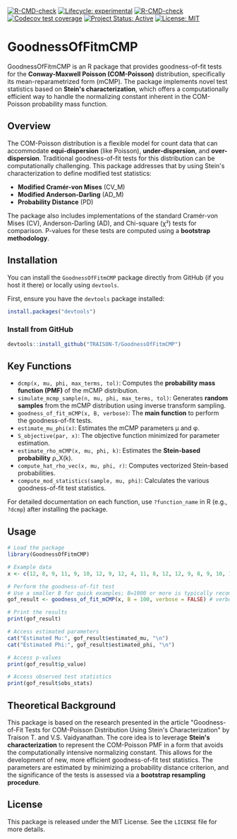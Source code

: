 [![R-CMD-check](https://github.com/TRAISON-T/GoodnessOfFitmCMP/workflows/R-CMD-check/badge.svg)](https://github.com/TRAISON-T/GoodnessOfFitmCMP/actions) [![Lifecycle: experimental](https://img.shields.io/badge/lifecycle-experimental-orange.svg)](https://lifecycle.r-lib.org/articles/stages.html#experimental) <!-- badges: start --> [![R-CMD-check](https://github.com/TRAISON-T/GoodnessOfFitmCMP/actions/workflows/R-CMD-check.yaml/badge.svg)](https://github.com/TRAISON-T/GoodnessOfFitmCMP/actions/workflows/R-CMD-check.yaml) <!-- badges: end --> <!-- badges: start --> [![Codecov test coverage](https://codecov.io/gh/TRAISON-T/GoodnessOfFitmCMP/graph/badge.svg)](https://app.codecov.io/gh/TRAISON-T/GoodnessOfFitmCMP) <!-- badges: end --> [![Project Status: Active](https://www.repostatus.org/badges/latest/active.svg)](https://www.repostatus.org/#active) [![License: MIT](https://img.shields.io/badge/License-MIT-yellow.svg)](https://opensource.org/licenses/MIT)

# GoodnessOfFitmCMP

GoodnessOfFitmCMP is an R package that provides goodness-of-fit tests for the **Conway-Maxwell Poisson (COM-Poisson)** distribution, specifically its mean-reparametrized form (mCMP). The package implements novel test statistics based on **Stein's characterization**, which offers a computationally efficient way to handle the normalizing constant inherent in the COM-Poisson probability mass function.

## Overview

The COM-Poisson distribution is a flexible model for count data that can accommodate **equi-dispersion** (like Poisson), **under-dispersion**, and **over-dispersion**. Traditional goodness-of-fit tests for this distribution can be computationally challenging. This package addresses that by using Stein's characterization to define modified test statistics:

-   **Modified Cramér-von Mises** (CV_M)
-   **Modified Anderson-Darling** (AD_M)
-   **Probability Distance** (PD)

The package also includes implementations of the standard Cramér-von Mises (CV), Anderson-Darling (AD), and Chi-square (χ²) tests for comparison. P-values for these tests are computed using a **bootstrap methodology**.

## Installation

You can install the `GoodnessOfFitmCMP` package directly from GitHub (if you host it there) or locally using `devtools`.

First, ensure you have the `devtools` package installed:

``` r
install.packages("devtools")
```

### Install from GitHub

``` r
devtools::install_github("TRAISON-T/GoodnessOfFitmCMP")
```

## Key Functions

-   `dcmp(x, mu, phi, max_terms, tol)`: Computes the **probability mass function (PMF)** of the mCMP distribution.
-   `simulate_mcmp_sample(n, mu, phi, max_terms, tol)`: Generates **random samples** from the mCMP distribution using inverse transform sampling.
-   `goodness_of_fit_mCMP(x, B, verbose)`: The **main function** to perform the goodness-of-fit tests.
-   `estimate_mu_phi(x)`: Estimates the mCMP parameters μ and φ.
-   `S_objective(par, x)`: The objective function minimized for parameter estimation.
-   `estimate_rho_mCMP(x, mu, phi, k)`: Estimates the **Stein-based probability** ρ_X(k).
-   `compute_hat_rho_vec(x, mu, phi, r)`: Computes vectorized Stein-based probabilities.
-   `compute_mod_statistics(sample, mu, phi)`: Calculates the various goodness-of-fit test statistics.

For detailed documentation on each function, use `?function_name` in R (e.g., `?dcmp`) after installing the package.

## Usage

``` r
# Load the package
library(GoodnessOfFitmCMP)

# Example data 
x <- c(12, 8, 9, 11, 9, 10, 12, 9, 12, 4, 11, 8, 12, 12, 9, 8, 9, 10, 15, 11, 14, 11, 9, 7, 15, 11, 13, 9, 15, 8, 7, 11)

# Perform the goodness-of-fit test
# Use a smaller B for quick examples; B=1000 or more is typically recommended for real analysis.
gof_result <- goodness_of_fit_mCMP(x, B = 100, verbose = FALSE) # verbose=FALSE to suppress bootstrap messages

# Print the results
print(gof_result)

# Access estimated parameters
cat("Estimated Mu:", gof_result$estimated_mu, "\n")
cat("Estimated Phi:", gof_result$estimated_phi, "\n")

# Access p-values
print(gof_result$p_value)

# Access observed test statistics
print(gof_result$obs_stats)
```

## Theoretical Background

This package is based on the research presented in the article "Goodness-of-Fit Tests for COM-Poisson Distribution Using Stein's Characterization" by Traison T. and V.S. Vaidyanathan. The core idea is to leverage **Stein's characterization** to represent the COM-Poisson PMF in a form that avoids the computationally intensive normalizing constant. This allows for the development of new, more efficient goodness-of-fit test statistics. The parameters are estimated by minimizing a probability distance criterion, and the significance of the tests is assessed via a **bootstrap resampling procedure**.

## License

This package is released under the MIT License. See the `LICENSE` file for more details.
